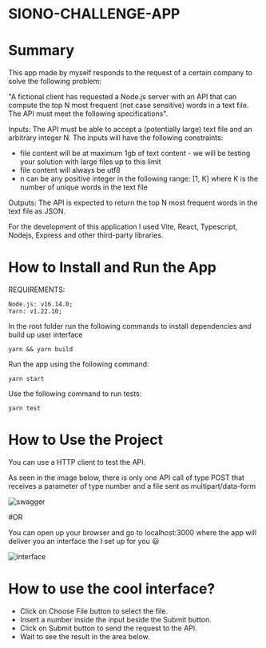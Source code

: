 # SIONO-CHALLENGE-APP

# Summary
This app made by myself responds to the request of a certain company to solve the following problem:

"A fictional client has requested a Node.js server with an API that can compute the top N most frequent (not case sensitive) words in a text file. The API must meet the following specifications".

Inputs: The API must be able to accept a (potentially large) text file and an arbitrary integer N. The inputs will have the following constraints:
* file content will be at maximum 1gb of text content - we will be testing your solution with large files up to this limit
* file content will always be utf8
* n can be any positive integer in the following range: [1, K] where K is the number of unique words in the text file

Outputs: The API is expected to return the top N most frequent words in the text file as JSON.

For the development of this application I used Vite, React, Typescript, Nodejs, Express and other third-party libraries.

# How to Install and Run the App

REQUIREMENTS:

```
Node.js: v16.14.0;
Yarn: v1.22.10;
```

In the root folder run the following commands to install dependencies and build up user interface

```
yarn && yarn build
```

Run the app using the following command:

```
yarn start
```

Use the following command to run tests:

```
yarn test
```

# How to Use the Project

You can use a HTTP client to test the API.

As seen in the image below, there is only one API call of type POST that receives a parameter of type number and a file sent as multipart/data-form

![swagger](https://user-images.githubusercontent.com/87045338/158280057-98816c84-8500-4542-becc-3e5a351b76f8.jpg)

#OR

You can open up your browser and go to localhost:3000 where the app will deliver you an interface the I set up for you :smiley:

![interface](https://user-images.githubusercontent.com/87045338/158281464-61450444-5b01-4c77-b3ec-d8ee326e82ec.jpg)

# How to use the cool interface?

- Click on Choose File button to select the file.
- Insert a number inside the input beside the Submit button.
- Click on Submit button to send the request to the API.
- Wait to see the result in the area below.
